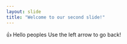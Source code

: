 ```yaml
---
layout: slide
title: "Welcome to our second slide!"
---
```

:+1: Hello peoples 
Use the left arrow to go back!
